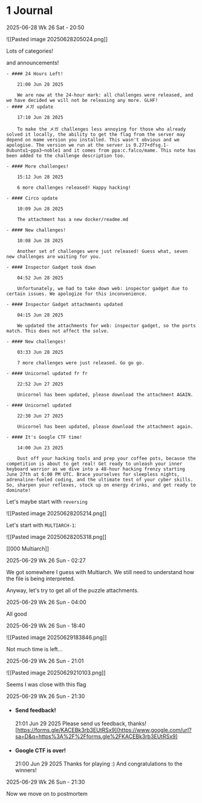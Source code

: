 

# 1 Journal

2025-06-28 Wk 26 Sat - 20:50

![[Pasted image 20250628205024.png]]

Lots of categories!

and announcements!

```
- #### 24 Hours Left!
    
    21:00 Jun 28 2025
    
    We are now at the 24-hour mark: all challenges were released, and we have decided we will not be releasing any more. GLHF!
- #### メガ update
    
    17:10 Jun 28 2025
    
    To make the メガ challenges less annoying for those who already solved it locally, the ability to get the flag from the server may depend on mame version you installed. This wasn't obvious and we apologise. The version we run at the server is 0.277+dfsg.1-0ubuntu1~ppa3~noble1 and it comes from ppa:c.falco/mame. This note has been added to the challenge description too.
    
- #### More challenges!
    
    15:12 Jun 28 2025
    
    6 more challenges released! Happy hacking!
    
- #### Circo update
    
    10:09 Jun 28 2025
    
    The attachment has a new docker/readme.md
    
- #### New challenges!
    
    10:08 Jun 28 2025
    
    Another set of challenges were just released! Guess what, seven new challenges are waiting for you.
    
- #### Inspector Gadget took down
    
    04:52 Jun 28 2025
    
    Unfortunately, we had to take down web: inspector gadget due to certain issues. We apologize for this inconvenience.
    
- #### Inspector Gadget attachments updated
    
    04:15 Jun 28 2025
    
    We updated the attachments for web: inspector gadget, so the ports match. This does not affect the solve.
    
- #### New challenges!
    
    03:33 Jun 28 2025
    
    7 more challenges were just released. Go go go.
    
- #### Unicornel updated fr fr
    
    22:52 Jun 27 2025
    
    Unicornel has been updated, please download the attachment AGAIN.
    
- #### Unicornel updated
    
    22:30 Jun 27 2025
    
    Unicornel has been updated, please download the attachment again.
    
- #### It's Google CTF time!
    
    14:00 Jun 23 2025
    
    Dust off your hacking tools and prep your coffee pots, because the competition is about to get real! Get ready to unleash your inner keyboard warrior as we dive into a 48-hour hacking frenzy starting June 27th at 6:00 PM UTC. Brace yourselves for sleepless nights, adrenaline-fueled coding, and the ultimate test of your cyber skills. So, sharpen your reflexes, stock up on energy drinks, and get ready to dominate!
```

Let's maybe start with `reversing`

![[Pasted image 20250628205214.png]]


Let's start with `MULTIARCH-1`:

![[Pasted image 20250628205318.png]]

[[000 Multiarch]]


2025-06-29 Wk 26 Sun - 02:27

We got somewhere I guess with Multiarch. We still need to understand how the file is being interpreted.

Anyway, let's try to get all of the puzzle attachments.

2025-06-29 Wk 26 Sun - 04:00

All good


2025-06-29 Wk 26 Sun - 18:40

![[Pasted image 20250629183846.png]]

Not much time is left...

2025-06-29 Wk 26 Sun - 21:01

![[Pasted image 20250629210103.png]]

Seems I was close with this flag

2025-06-29 Wk 26 Sun - 21:30
- #### Send feedback!
    21:01 Jun 29 2025
    Please send us feedback, thanks! [https://forms.gle/KACEBk3rb3EUtRSx9](https://www.google.com/url?sa=D&q=https%3A%2F%2Fforms.gle%2FKACEBk3rb3EUtRSx9)
    
- #### Google CTF is over!
    21:00 Jun 29 2025
    Thanks for playing :) And congratulations to the winners!

2025-06-29 Wk 26 Sun - 21:30

Now we move on to postmortem